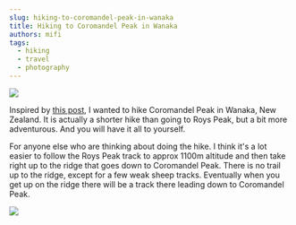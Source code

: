 ```yaml
---
slug: hiking-to-coromandel-peak-in-wanaka
title: Hiking to Coromandel Peak in Wanaka
authors: mifi
tags:
  - hiking
  - travel
  - photography
---
```

![](https://ucarecdn.com/6c9eea43-9d34-4115-9c83-051e5d2d325d/-/resize/800x/47320816_571610306620180_5860442193520120371_n.jpg)

Inspired by [this post](http://www.findawayphotography.com/new-zealand-update-climbing-coromandel-peak-wanaka/), I wanted to hike Coromandel Peak in Wanaka, New Zealand. It is actually a shorter hike than going to Roys Peak, but a bit more adventurous. And you will have it all to yourself.

<!--truncate-->

For anyone else who are thinking about doing the hike. I think it's a lot easier to follow the Roys Peak track to approx 1100m altitude and then take right up to the ridge that goes down to Coromandel Peak. There is no trail up to the ridge, except for a few weak sheep tracks. Eventually when you get up on the ridge there will be a track there leading down to Coromandel Peak.

![](https://static.mifi.no/dist/2018/IMG_3204.jpg)
